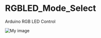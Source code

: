 RGBLED_Mode_Select
==================

Arduino RGB LED Control

![My image](julian-labuschagne.github.io/RGBLED_Mode_Select/images/circuit/RGB_LED_Mode_Select_bb.png)
